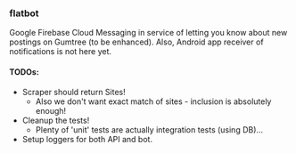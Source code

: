 ### flatbot
Google Firebase Cloud Messaging in service of letting you know about new postings on Gumtree (to be enhanced).
Also, Android app receiver of notifications is not here yet.

#### TODOs:
  * Scraper should return Sites!
    * Also we don't want exact match of sites - inclusion is absolutely enough!
  * Cleanup the tests!
    * Plenty of 'unit' tests are actually integration tests (using DB)...
  * Setup loggers for both API and bot.
